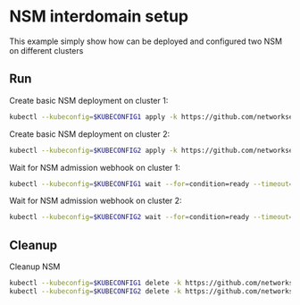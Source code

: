 # NSM interdomain setup


This example simply show how can be deployed and configured two NSM on different clusters

## Run

Create basic NSM deployment on cluster 1:

```bash
kubectl --kubeconfig=$KUBECONFIG1 apply -k https://github.com/networkservicemesh/deployments-k8s/examples/interdomain/nsm/cluster1?ref=436072f5fac2d840f9d79bb20c99ee7699a4dddb
```

Create basic NSM deployment on cluster 2:

```bash
kubectl --kubeconfig=$KUBECONFIG2 apply -k https://github.com/networkservicemesh/deployments-k8s/examples/interdomain/nsm/cluster2?ref=436072f5fac2d840f9d79bb20c99ee7699a4dddb
```

Wait for NSM admission webhook on cluster 1:

```bash
kubectl --kubeconfig=$KUBECONFIG1 wait --for=condition=ready --timeout=1m pod -n nsm-system -l app=admission-webhook-k8s
```

Wait for NSM admission webhook on cluster 2:

```bash
kubectl --kubeconfig=$KUBECONFIG2 wait --for=condition=ready --timeout=1m pod -n nsm-system -l app=admission-webhook-k8s
```

## Cleanup

Cleanup NSM
```bash
kubectl --kubeconfig=$KUBECONFIG1 delete -k https://github.com/networkservicemesh/deployments-k8s/examples/interdomain/nsm/cluster1?ref=436072f5fac2d840f9d79bb20c99ee7699a4dddb
kubectl --kubeconfig=$KUBECONFIG2 delete -k https://github.com/networkservicemesh/deployments-k8s/examples/interdomain/nsm/cluster2?ref=436072f5fac2d840f9d79bb20c99ee7699a4dddb
```
